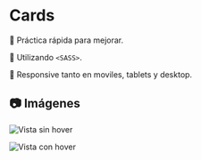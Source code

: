 # Cards

:pushpin: Práctica rápida para mejorar.

:pushpin: Utilizando `<SASS>`.

:pushpin: Responsive tanto en moviles, tablets y desktop.

## :camera: Imágenes

![Vista sin hover](https://i.postimg.cc/FsdTgzzJ/card-1.png "Sin hover")

![Vista con hover](https://i.postimg.cc/7YFmB4Jt/card-2.png "Con hover")

